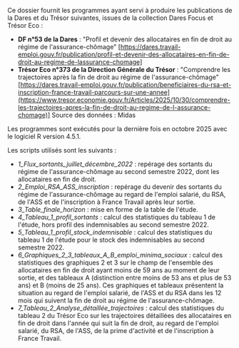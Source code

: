 Ce dossier fournit les programmes ayant servi à produire les publications de la Dares et du Trésor suivantes, issues de la collection Dares Focus et Trésor Eco :

- **DF n°53 de la Dares** : "Profil et devenir des allocataires en fin de droit au régime de l'assurance-chômage" [https://dares.travail-emploi.gouv.fr/publication/profil-et-devenir-des-allocataires-en-fin-de-droit-au-regime-de-lassurance-chomage]
- **Trésor Eco n°373 de la Direction Générale du Trésor** : "Comprendre les trajectoires après la fin de droit au régime de l'assurance-chômage" [https://dares.travail-emploi.gouv.fr/publication/beneficiaires-du-rsa-et-inscription-france-travail-parcours-sur-une-annee](https://www.tresor.economie.gouv.fr/Articles/2025/10/30/comprendre-les-trajectoires-apres-la-fin-de-droit-au-regime-de-l-assurance-chomage)]
Source des données : Midas

Les programmes sont exécutés pour la dernière fois en octobre 2025 avec le logiciel R version 4.5.1.

Les scripts utilisés sont les suivants :

- *1_Flux_sortants_juillet_décembre_2022* : repérage des sortants du régime de l'assurance-chômage au second semestre 2022, dont les allocataires en fin de droit.
- *2_Emploi_RSA_ASS_inscription* : repérage du devenir des sortants du régime de l'assurance-chômage au regard de l'emploi salarié, du RSA, de l'ASS et de l'inscription à France Travail après leur sortie.
- *3_Table_finale_horizon* : mise en forme de la table de l'étude.
- *4_Tableau_1_profil_sortants* : calcul des statistiques du tableau 1 de l'étude, hors profil des indemnisables au second semestre 2022.
- *5_Tableau_1_profil_stock_indemnisable* : calcul des statistiques du tableau 1 de l'étude pour le stock des indemnisables au second semestre 2022.
- *6_Graphiques_2_3_tableaux_A_B_emploi_minima_sociaux* : calcul des statistiques des graphiques 2 et 3 sur le champ de l'ensemble des allocataires en fin de droit ayant moins de 59 ans au moment de leur sortie, et des tableaux A (distinction entre moins de 53 ans et plus de 53 ans) et B (moins de 25 ans). Ces graphiques et tableaux présentent la situation au regard de l'emploi salarié, de l'ASS et du RSA dans les 12 mois qui suivent la fin de droit au régime de l'assurance-chômage.
- *7_Tableau_2_Analyse_détaillée_trajectoires* : calcul des statistiques du tableau 2 du Trésor Eco sur les trajectoires détaillées des allocataires en fin de droit dans l'année qui suit la fin de droit, au regard de l'emploi salarié, du RSA, de l'ASS, de la prime d'activité et de l'inscription à France Travail.

